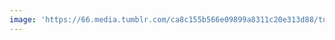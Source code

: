```yaml
---
image: 'https://66.media.tumblr.com/ca8c155b566e09899a8311c20e313d88/tumblr_o7zg7aOsrZ1tbdx3so1_1280.jpg'
---
```

